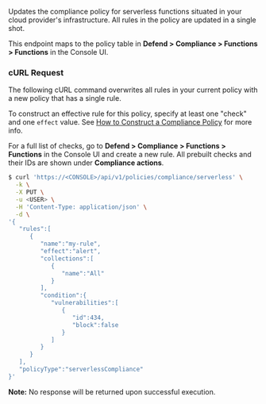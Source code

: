 Updates the compliance policy for serverless functions situated in your cloud provider's infrastructure.
All rules in the policy are updated in a single shot.

This endpoint maps to the policy table in **Defend > Compliance > Functions > Functions** in the Console UI.

### cURL Request

The following cURL command overwrites all rules in your current policy with a new policy that has a single rule.

To construct an effective rule for this policy, specify at least one "check" and one `effect` value. 
See [How to Construct a Compliance Policy](#how-to-construct-a-compliance-policy) for more info.

For a full list of checks, go to **Defend > Compliance > Functions > Functions** in the Console UI and create a new rule.
All prebuilt checks and their IDs are shown under **Compliance actions**.

```bash
$ curl 'https://<CONSOLE>/api/v1/policies/compliance/serverless' \
  -k \
  -X PUT \
  -u <USER> \
  -H 'Content-Type: application/json' \
  -d \
'{
   "rules":[
      {
         "name":"my-rule",
         "effect":"alert",
         "collections":[
            {
               "name":"All"
            }
         ],
         "condition":{
            "vulnerabilities":[
               {
                  "id":434,
                  "block":false
               }
            ]
         }
      }
   ],
   "policyType":"serverlessCompliance"
}'
```

**Note:** No response will be returned upon successful execution.

